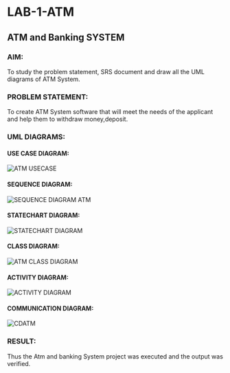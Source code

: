 # LAB-1-ATM
## ATM and Banking SYSTEM
### AIM: 
To study the problem statement, SRS document and draw all the UML diagrams of ATM
System.
### PROBLEM STATEMENT:
To create ATM System software that will meet the needs of the applicant and help them
to withdraw money,deposit.
### UML DIAGRAMS:
#### USE CASE DIAGRAM:
![ATM USECASE](https://github.com/JananiSoundararajan/LAB-1-ATM/assets/119477549/ea5c38c9-d014-4343-b2fa-866fd685c22c)
#### SEQUENCE DIAGRAM:
![SEQUENCE DIAGRAM ATM](https://github.com/JananiSoundararajan/LAB-1-ATM/assets/119477549/12d438f9-a9e9-430d-8639-55d61bba92f1)
#### STATECHART DIAGRAM:
![STATECHART DIAGRAM](https://github.com/JananiSoundararajan/LAB-1-ATM/assets/119477549/02901637-5f50-46ac-8eac-d9726d56d2e4)
#### CLASS DIAGRAM:
![ATM CLASS DIAGRAM](https://github.com/JananiSoundararajan/LAB-1-ATM/assets/119477549/085b5d7d-4498-4ea1-aec7-33c297acb281)
#### ACTIVITY DIAGRAM:
![ACTIVITY DIAGRAM](https://github.com/JananiSoundararajan/LAB-1-ATM/assets/119477549/ad70e9ac-f31e-4962-be50-4330309e1f00)
#### COMMUNICATION DIAGRAM:
![CDATM](https://github.com/JananiSoundararajan/LAB-1-ATM/assets/119477549/03fb319b-170d-4cf0-876d-76408f6e1e4c)


### RESULT: 
Thus the Atm and banking System project was executed and the output was verified.
